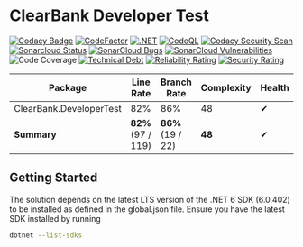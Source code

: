 # ClearBank Developer Test

[![Codacy Badge](https://app.codacy.com/project/badge/Grade/c65281e729b54b7885417666a13bcf6c)](https://www.codacy.com/gh/Netizine/ClearBank.DeveloperTest/dashboard?utm_source=github.com&amp;utm_medium=referral&amp;utm_content=Netizine/ClearBank.DeveloperTest&amp;utm_campaign=Badge_Grade)   [![CodeFactor](https://www.codefactor.io/repository/github/netizine/clearbank.developertest/badge)](https://www.codefactor.io/repository/github/netizine/clearbank.developertest)    [![.NET](https://github.com/Netizine/ClearBank.DeveloperTest/actions/workflows/dotnet.yml/badge.svg)](https://github.com/Netizine/ClearBank.DeveloperTest/actions/workflows/dotnet.yml)    [![CodeQL](https://github.com/Netizine/ClearBank.DeveloperTest/actions/workflows/codeql.yml/badge.svg)](https://github.com/Netizine/ClearBank.DeveloperTest/actions/workflows/codeql.yml)    [![Codacy Security Scan](https://github.com/Netizine/ClearBank.DeveloperTest/actions/workflows/codacy.yml/badge.svg)](https://github.com/Netizine/ClearBank.DeveloperTest/actions/workflows/codacy.yml)    [![Sonarcloud Status](https://sonarcloud.io/api/project_badges/measure?project=Netizine_ClearBank.DeveloperTest&metric=alert_status)](https://sonarcloud.io/dashboard?id=Netizine_ClearBank.DeveloperTest)    [![SonarCloud Bugs](https://sonarcloud.io/api/project_badges/measure?project=Netizine_ClearBank.DeveloperTest&metric=bugs)](https://sonarcloud.io/component_measures/metric/reliability_rating/list?id=Netizine_ClearBank.DeveloperTest)    [![SonarCloud Vulnerabilities](https://sonarcloud.io/api/project_badges/measure?project=Netizine_ClearBank.DeveloperTest&metric=vulnerabilities)](https://sonarcloud.io/component_measures/metric/security_rating/list?id=Netizine_ClearBank.DeveloperTest)    ![Code Coverage](https://img.shields.io/badge/Code%20Coverage-82%25-success?style=flat)    [![Technical Debt](https://sonarcloud.io/api/project_badges/measure?project=Netizine_ClearBank.DeveloperTest&metric=sqale_index)](https://sonarcloud.io/summary/new_code?id=Netizine_ClearBank.DeveloperTest)    [![Reliability Rating](https://sonarcloud.io/api/project_badges/measure?project=Netizine_ClearBank.DeveloperTest&metric=reliability_rating)](https://sonarcloud.io/summary/new_code?id=Netizine_ClearBank.DeveloperTest)   [![Security Rating](https://sonarcloud.io/api/project_badges/measure?project=Netizine_ClearBank.DeveloperTest&metric=security_rating)](https://sonarcloud.io/summary/new_code?id=Netizine_ClearBank.DeveloperTest)

Package | Line Rate | Branch Rate | Complexity | Health
-------- | --------- | ----------- | ---------- | ------
ClearBank.DeveloperTest | 82% | 86% | 48 | ✔
**Summary** | **82%** (97 / 119) | **86%** (19 / 22) | **48** | ✔


## Getting Started
The solution depends on the latest LTS version of the .NET 6 SDK (6.0.402) to be installed as defined in the global.json file.
Ensure you have the latest SDK installed by running 
```bash
dotnet --list-sdks
```

